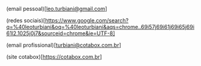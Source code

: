(email pessoal)[leo.turbiani@gmail.com]

(redes sociais)[https://www.google.com/search?q=%40leoturbiani&oq=%40leoturbiani&aqs=chrome..69i57j69i61j69i65j69i61l2.1025j0j7&sourceid=chrome&ie=UTF-8]

(email profissional)[turbiani@cotabox.com.br]

(site cotabox)[https://cotabox.com.br]
